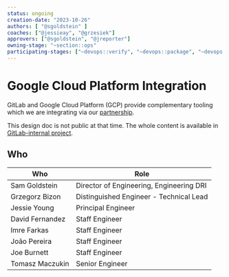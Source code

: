 ```yaml
---
status: ongoing
creation-date: "2023-10-26"
authors: [ "@sgoldstein" ]
coaches: ["@jessieay", "@grzesiek"]
approvers: ["@sgoldstein", "@jreporter"]
owning-stage: "~section::ops"
participating-stages: ["~devops::verify", "~devops::package", "~devops::govern"]
---
```


# Google Cloud Platform Integration

GitLab and Google Cloud Platform (GCP) provide complementary tooling which we
are integrating via our [partnership](https://about.gitlab.com/blog/2023/08/29/gitlab-google-partnership-s3c/).

This design doc is not public at that time. The whole content is
available in [GitLab-internal project](https://gitlab.com/gitlab-org/architecture/gitlab-gcp-integration/design-doc).

## Who

<!-- vale gitlab.Spelling = NO -->

| Who                    | Role
|------------------------|--------------------------------------------------|
| Sam Goldstein          | Director of Engineering, Engineering DRI         |
| Grzegorz Bizon         | Distinguished Engineer - Technical Lead                          |
| Jessie Young           | Principal Engineer                               |
| David Fernandez        | Staff Engineer                                   |
| Imre Farkas            | Staff Engineer                                   |
| João Pereira           | Staff Engineer                                   |
| Joe Burnett            | Staff Engineer                                   |
| Tomasz Maczukin        | Senior Engineer                                  |

<!-- vale gitlab.Spelling = YES -->
